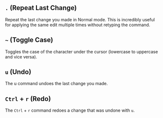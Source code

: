 ## `.` (Repeat Last Change)

Repeat the last change you made in Normal mode. This is incredibly useful for applying the same edit multiple times without retyping the command.

## `~` (Toggle Case)

Toggles the case of the character under the cursor (lowercase to uppercase and vice versa).

## `u` (Undo)

The u command undoes the last change you made.

## `Ctrl` + `r` (Redo)

The `Ctrl` + `r` command redoes a change that was undone with `u`.
